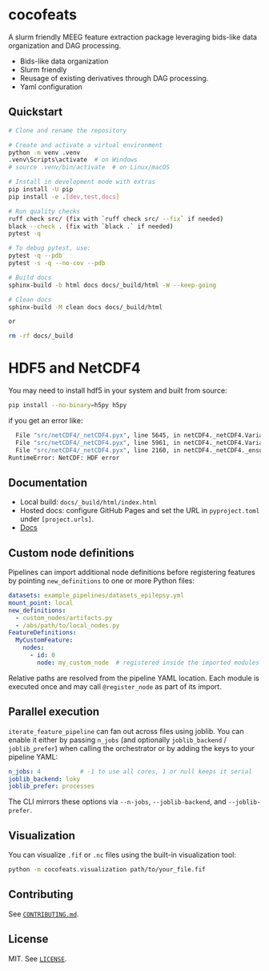 # cocofeats

A slurm friendly MEEG feature extraction package leveraging bids-like data organization and DAG processing.

- Bids-like data organization
- Slurm friendly
- Reusage of existing derivatives through DAG processing.
- Yaml configuration

## Quickstart

```bash
# Clone and rename the repository

# Create and activate a virtual environment
python -m venv .venv
.venv\Scripts\activate  # on Windows
# source .venv/bin/activate  # on Linux/macOS

# Install in development mode with extras
pip install -U pip
pip install -e .[dev,test,docs]

# Run quality checks
ruff check src/ (fix with `ruff check src/ --fix` if needed)
black --check . (fix with `black .` if needed)
pytest -q

# To debug pytest, use:
pytest -q --pdb
pytest -s -q --no-cov --pdb

# Build docs
sphinx-build -b html docs docs/_build/html -W --keep-going

# Clean docs
sphinx-build -M clean docs docs/_build/html

or

rm -rf docs/_build

```


# HDF5 and NetCDF4

You may need to install hdf5 in your system and built from source:

```bash
pip install --no-binary=h5py h5py
```

if you get an error like:

```bash
  File "src/netCDF4/_netCDF4.pyx", line 5645, in netCDF4._netCDF4.Variable.__setitem__
  File "src/netCDF4/_netCDF4.pyx", line 5961, in netCDF4._netCDF4.Variable._put
  File "src/netCDF4/_netCDF4.pyx", line 2160, in netCDF4._netCDF4._ensure_nc_success
RuntimeError: NetCDF: HDF error
```

## Documentation

- Local build: `docs/_build/html/index.html`
- Hosted docs: configure GitHub Pages and set the URL in `pyproject.toml` under `[project.urls]`.
- [Docs](https://yjmantilla.github.io/cocofeats/)

## Custom node definitions

Pipelines can import additional node definitions before registering features by pointing `new_definitions` to one or more Python files:

```yaml
datasets: example_pipelines/datasets_epilepsy.yml
mount_point: local
new_definitions:
  - custom_nodes/artifacts.py
  - /abs/path/to/local_nodes.py
FeatureDefinitions:
  MyCustomFeature:
    nodes:
      - id: 0
        node: my_custom_node  # registered inside the imported modules
```

Relative paths are resolved from the pipeline YAML location. Each module is executed once and may call `@register_node` as part of its import.

## Parallel execution

`iterate_feature_pipeline` can fan out across files using joblib. You can enable it either by passing `n_jobs` (and optionally `joblib_backend` / `joblib_prefer`) when calling the orchestrator or by adding the keys to your pipeline YAML:

```yaml
n_jobs: 4           # -1 to use all cores, 1 or null keeps it serial
joblib_backend: loky
joblib_prefer: processes
```

The CLI mirrors these options via `--n-jobs`, `--joblib-backend`, and `--joblib-prefer`.

## Visualization

You can visualize `.fif` or `.nc` files using the built-in visualization tool:

```bash
python -m cocofeats.visualization path/to/your_file.fif
```

## Contributing

See [`CONTRIBUTING.md`](CONTRIBUTING.md).

## License

MIT. See [`LICENSE`](LICENSE).
